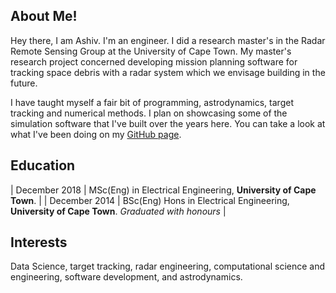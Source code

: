## About Me!
Hey there, I am Ashiv. I'm an engineer. I did a research master's in the Radar Remote Sensing Group at the University of Cape Town. My master's research project concerned developing mission planning software for tracking space debris with a radar system which we envisage building in the future. 

I have taught myself a fair bit of programming, astrodynamics, target tracking and numerical methods. I plan on showcasing some of the simulation software that I've built over the years here. You can take a look at what I've been doing on my [GitHub page](https://github.com/AshivDhondea?tab=repositories).

## Education

| December 2018  | MSc(Eng) in Electrical Engineering, **University of Cape Town**.  |
| December 2014  | BSc(Eng) Hons in Electrical Engineering, **University of Cape Town**. *Graduated with honours*  |

## Interests
Data Science, target tracking, radar engineering, computational science and engineering, software development, and astrodynamics.
